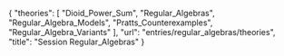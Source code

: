 {
    "theories": [
        "Dioid_Power_Sum",
        "Regular_Algebras",
        "Regular_Algebra_Models",
        "Pratts_Counterexamples",
        "Regular_Algebra_Variants"
    ],
    "url": "entries/regular_algebras/theories",
    "title": "Session Regular_Algebras"
}